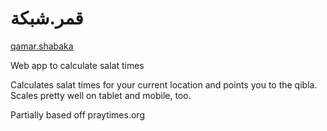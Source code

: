 قمر.شبكة
========

[qamar.shabaka](http://xn--wgb7aj.xn--ngbc5azd)

Web app to calculate salat times

Calculates salat times for your current location and points you to the qibla. Scales pretty well on tablet and mobile, too.

Partially based off praytimes.org
